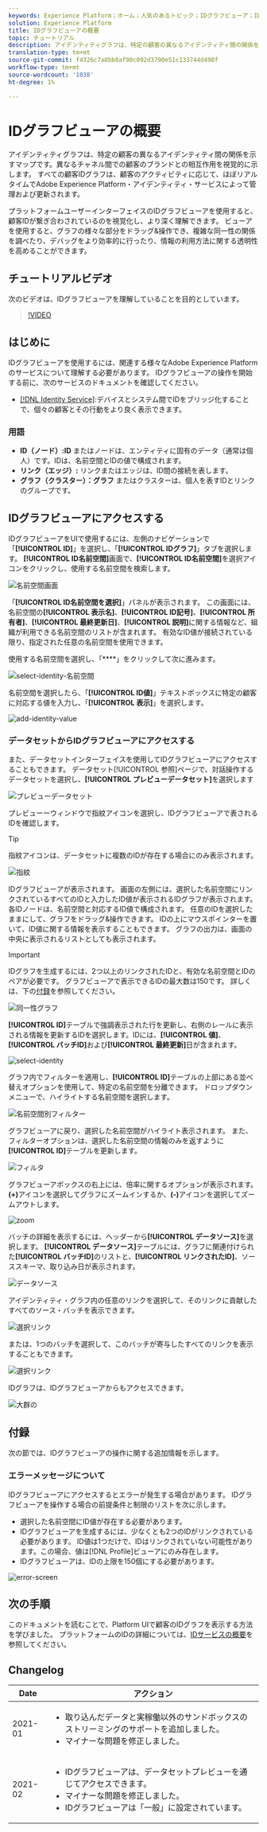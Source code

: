 ```yaml
---
keywords: Experience Platform；ホーム；人気のあるトピック；IDグラフビューア；IDグラフビューア；IDグラフビューア；ID名前空間;ID名前空間;ID;IDサービス；IDサービス
solution: Experience Platform
title: IDグラフビューアの概要
topic: チュートリアル
description: アイデンティティグラフは、特定の顧客の異なるアイデンティティ間の関係を示すマップです。異なるチャネル間での顧客のブランドとの相互作用を視覚的に示します。
translation-type: tm+mt
source-git-commit: f4326c7a8bb8af90c092d3790e51c133744d498f
workflow-type: tm+mt
source-wordcount: '1038'
ht-degree: 1%

---
```



# IDグラフビューアの概要

アイデンティティグラフは、特定の顧客の異なるアイデンティティ間の関係を示すマップです。異なるチャネル間での顧客のブランドとの相互作用を視覚的に示します。 すべての顧客IDグラフは、顧客のアクティビティに応じて、ほぼリアルタイムでAdobe Experience Platform・アイデンティティ・サービスによって管理および更新されます。

プラットフォームユーザーインターフェイスのIDグラフビューアを使用すると、顧客IDが繋ぎ合わされているのを視覚化し、より深く理解できます。 ビューアを使用すると、グラフの様々な部分をドラッグ&amp;操作でき、複雑な同一性の関係を調べたり、デバッグをより効率的に行ったり、情報の利用方法に関する透明性を高めることができます。

## チュートリアルビデオ

次のビデオは、IDグラフビューアを理解していることを目的としています。

>[!VIDEO](https://video.tv.adobe.com/v/331030/?quality=12&learn=on)

## はじめに

IDグラフビューアを使用するには、関連する様々なAdobe Experience Platformのサービスについて理解する必要があります。 IDグラフビューアの操作を開始する前に、次のサービスのドキュメントを確認してください。

- [[!DNL Identity Service]](../home.md):デバイスとシステム間でIDをブリッジ化することで、個々の顧客とその行動をより良く表示できます。

### 用語

- **ID（ノード）:ID** またはノードは、エンティティに固有のデータ（通常は個人）です。IDは、名前空間とIDの値で構成されます。
- **リンク（エッジ）:** リンクまたはエッジは、ID間の接続を表します。
- **グラフ（クラスター）：グラフ** またはクラスターは、個人を表すIDとリンクのグループです。

## IDグラフビューアにアクセスする

IDグラフビューアをUIで使用するには、左側のナビゲーションで「**[!UICONTROL ID]**」を選択し、「**[!UICONTROL IDグラフ]**」タブを選択します。 **[!UICONTROL ID名前空間]**&#x200B;画面で、**[!UICONTROL ID名前空間]**&#x200B;を選択アイコンをクリックし、使用する名前空間を検索します。

![名前空間画面](../images/identity-graph-viewer/identity-namespace.png)

「**[!UICONTROL ID名前空間を選択]**」パネルが表示されます。 この画面には、名前空間の&#x200B;**[!UICONTROL 表示名]**、**[!UICONTROL ID記号]**、**[!UICONTROL 所有者]**、**[!UICONTROL 最終更新日]**、**[!UICONTROL 説明]**&#x200B;に関する情報など、組織が利用できる名前空間のリストが含まれます。 有効なID値が接続されている限り、指定された任意の名前空間を使用できます。

使用する名前空間を選択し、「****」をクリックして次に進みます。

![select-identity-名前空間](../images/identity-graph-viewer/select-identity-namespace.png)

名前空間を選択したら、「**[!UICONTROL ID値]**」テキストボックスに特定の顧客に対応する値を入力し、「**[!UICONTROL 表示]**」を選択します。

![add-identity-value](../images/identity-graph-viewer/identity-value-filled.png)

### データセットからIDグラフビューアにアクセスする

また、データセットインターフェイスを使用してIDグラフビューアにアクセスすることもできます。 データセット[!UICONTROL 参照]ページで、対話操作するデータセットを選択し、**[!UICONTROL プレビューデータセット]**&#x200B;を選択します

![プレビューデータセット](../images/identity-graph-viewer/preview-dataset.png)

プレビューーウィンドウで指紋アイコンを選択し、IDグラフビューアで表されるIDを確認します。

>[!TIP]
>
>指紋アイコンは、データセットに複数のIDが存在する場合にのみ表示されます。

![指紋](../images/identity-graph-viewer/fingerprint.png)

IDグラフビューアが表示されます。 画面の左側には、選択した名前空間にリンクされているすべてのIDと入力したID値が表示されるIDグラフが表示されます。 各IDノードは、名前空間と対応するID値で構成されます。 任意のIDを選択したままにして、グラフをドラッグ&amp;操作できます。 IDの上にマウスポインターを置いて、ID値に関する情報を表示することもできます。 グラフの出力は、画面の中央に表示されるリストとしても表示されます。

>[!IMPORTANT]
>
>IDグラフを生成するには、2つ以上のリンクされたIDと、有効な名前空間とIDのペアが必要です。 グラフビューアで表示できるIDの最大数は150です。 詳しくは、下の[付録](#appendix)を参照してください。

![同一性グラフ](../images/identity-graph-viewer/graph-viewer.png)

**[!UICONTROL ID]**&#x200B;テーブルで強調表示された行を更新し、右側のレールに表示される情報を更新するIDを選択します。IDには、**[!UICONTROL 値]**、**[!UICONTROL バッチID]**&#x200B;および&#x200B;**[!UICONTROL 最終更新]**&#x200B;日が含まれます。

![select-identity](../images/identity-graph-viewer/select-identity.png)

グラフ内でフィルターを適用し、**[!UICONTROL ID]**&#x200B;テーブルの上部にある並べ替えオプションを使用して、特定の名前空間を分離できます。 ドロップダウンメニューで、ハイライトする名前空間を選択します。

![名前空間別フィルター](../images/identity-graph-viewer/filter-namespace.png)

グラフビューアに戻り、選択した名前空間がハイライト表示されます。 また、フィルターオプションは、選択した名前空間の情報のみを返すように&#x200B;**[!UICONTROL ID]**&#x200B;テーブルを更新します。

![フィルタ](../images/identity-graph-viewer/filtered.png)

グラフビューアボックスの右上には、倍率に関するオプションが表示されます。 **(+)**&#x200B;アイコンを選択してグラフにズームインするか、**(-)**&#x200B;アイコンを選択してズームアウトします。

![zoom](../images/identity-graph-viewer/zoom.png)

バッチの詳細を表示するには、ヘッダーから&#x200B;**[!UICONTROL データソース]**&#x200B;を選択します。 **[!UICONTROL データソース]**&#x200B;テーブルには、グラフに関連付けられた&#x200B;**[!UICONTROL バッチID]**&#x200B;のリストと、**[!UICONTROL リンクされたID]**、ソーススキーマ、取り込み日が表示されます。

![データソース](../images/identity-graph-viewer/data-source-table.png)

アイデンティティ・グラフ内の任意のリンクを選択して、そのリンクに貢献したすべてのソース・バッチを表示できます。

![選択リンク](../images/identity-graph-viewer/select-edge.png)

または、1つのバッチを選択して、このバッチが寄与したすべてのリンクを表示することもできます。

![選択リンク](../images/identity-graph-viewer/select-batch.png)

IDグラフは、IDグラフビューアからもアクセスできます。

![大群の](../images/identity-graph-viewer/large-cluster.png)

## 付録

次の節では、IDグラフビューアの操作に関する追加情報を示します。

### エラーメッセージについて

IDグラフビューアにアクセスするとエラーが発生する場合があります。 IDグラフビューアを操作する場合の前提条件と制限のリストを次に示します。

- 選択した名前空間にID値が存在する必要があります。
- IDグラフビューアを生成するには、少なくとも2つのIDがリンクされている必要があります。 ID値は1つだけで、IDはリンクされていない可能性があります。この場合、値は[!DNL Profile]ビューアにのみ存在します。
- IDグラフビューアは、IDの上限を150個にする必要があります。

![error-screen](../images/identity-graph-viewer/error-screen.png)

## 次の手順

このドキュメントを読むことで、Platform UIで顧客のIDグラフを表示する方法を学びました。 プラットフォームのIDの詳細については、[IDサービスの概要](../home.md)を参照してください。

## Changelog

| Date | アクション |
| ---- | ------ |
| 2021-01 | <ul><li>取り込んだデータと実稼働以外のサンドボックスのストリーミングのサポートを追加しました。</li><li>マイナーな問題を修正しました。</li></ul> |
| 2021-02 | <ul><li>IDグラフビューアは、データセットプレビューを通じてアクセスできます。</li><li>マイナーな問題を修正しました。</li><li>IDグラフビューアは「一般」に設定されています。</li></ul> |
